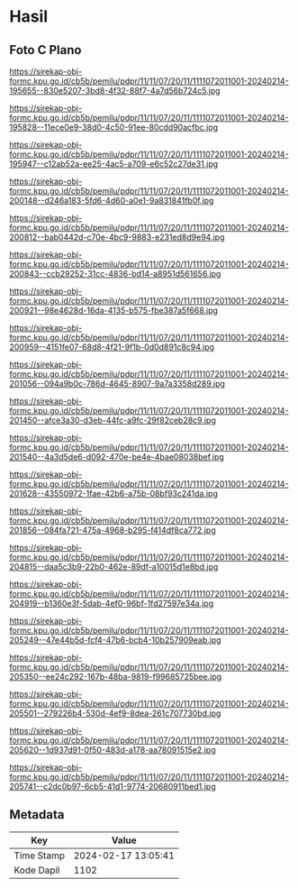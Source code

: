 # Hasil

## Foto C Plano

https://sirekap-obj-formc.kpu.go.id/cb5b/pemilu/pdpr/11/11/07/20/11/1111072011001-20240214-195655--830e5207-3bd8-4f32-88f7-4a7d56b724c5.jpg

https://sirekap-obj-formc.kpu.go.id/cb5b/pemilu/pdpr/11/11/07/20/11/1111072011001-20240214-195828--11ece0e9-38d0-4c50-91ee-80cdd90acfbc.jpg

https://sirekap-obj-formc.kpu.go.id/cb5b/pemilu/pdpr/11/11/07/20/11/1111072011001-20240214-195947--c12ab52a-ee25-4ac5-a709-e6c52c27de31.jpg

https://sirekap-obj-formc.kpu.go.id/cb5b/pemilu/pdpr/11/11/07/20/11/1111072011001-20240214-200148--d246a183-5fd6-4d60-a0e1-9a831841fb0f.jpg

https://sirekap-obj-formc.kpu.go.id/cb5b/pemilu/pdpr/11/11/07/20/11/1111072011001-20240214-200812--bab0442d-c70e-4bc9-9883-e231ed8d9e94.jpg

https://sirekap-obj-formc.kpu.go.id/cb5b/pemilu/pdpr/11/11/07/20/11/1111072011001-20240214-200843--ccb29252-31cc-4836-bd14-a8951d561656.jpg

https://sirekap-obj-formc.kpu.go.id/cb5b/pemilu/pdpr/11/11/07/20/11/1111072011001-20240214-200921--98e4628d-16da-4135-b575-fbe387a5f668.jpg

https://sirekap-obj-formc.kpu.go.id/cb5b/pemilu/pdpr/11/11/07/20/11/1111072011001-20240214-200959--4151fe07-68d8-4f21-9f1b-0d0d891c8c94.jpg

https://sirekap-obj-formc.kpu.go.id/cb5b/pemilu/pdpr/11/11/07/20/11/1111072011001-20240214-201056--094a9b0c-786d-4645-8907-9a7a3358d289.jpg

https://sirekap-obj-formc.kpu.go.id/cb5b/pemilu/pdpr/11/11/07/20/11/1111072011001-20240214-201450--afce3a30-d3eb-44fc-a9fc-29f82ceb28c9.jpg

https://sirekap-obj-formc.kpu.go.id/cb5b/pemilu/pdpr/11/11/07/20/11/1111072011001-20240214-201540--4a3d5de6-d092-470e-be4e-4bae08038bef.jpg

https://sirekap-obj-formc.kpu.go.id/cb5b/pemilu/pdpr/11/11/07/20/11/1111072011001-20240214-201628--43550972-1fae-42b6-a75b-08bf93c241da.jpg

https://sirekap-obj-formc.kpu.go.id/cb5b/pemilu/pdpr/11/11/07/20/11/1111072011001-20240214-201856--084fa721-475a-4968-b295-f414df8ca772.jpg

https://sirekap-obj-formc.kpu.go.id/cb5b/pemilu/pdpr/11/11/07/20/11/1111072011001-20240214-204815--daa5c3b9-22b0-462e-89df-a10015d1e8bd.jpg

https://sirekap-obj-formc.kpu.go.id/cb5b/pemilu/pdpr/11/11/07/20/11/1111072011001-20240214-204919--b1360e3f-5dab-4ef0-96bf-1fd27597e34a.jpg

https://sirekap-obj-formc.kpu.go.id/cb5b/pemilu/pdpr/11/11/07/20/11/1111072011001-20240214-205249--47e44b5d-fcf4-47b6-bcb4-10b257909eab.jpg

https://sirekap-obj-formc.kpu.go.id/cb5b/pemilu/pdpr/11/11/07/20/11/1111072011001-20240214-205350--ee24c292-167b-48ba-9819-f99685725bee.jpg

https://sirekap-obj-formc.kpu.go.id/cb5b/pemilu/pdpr/11/11/07/20/11/1111072011001-20240214-205501--279226b4-530d-4ef9-8dea-261c707730bd.jpg

https://sirekap-obj-formc.kpu.go.id/cb5b/pemilu/pdpr/11/11/07/20/11/1111072011001-20240214-205620--1d937d91-0f50-483d-a178-aa78091515e2.jpg

https://sirekap-obj-formc.kpu.go.id/cb5b/pemilu/pdpr/11/11/07/20/11/1111072011001-20240214-205741--c2dc0b97-6cb5-41d1-9774-20680911bed1.jpg


## Metadata

| Key        | Value               |
| ---------- | ------------------- |
| Time Stamp | 2024-02-17 13:05:41 |
| Kode Dapil | 1102                |



